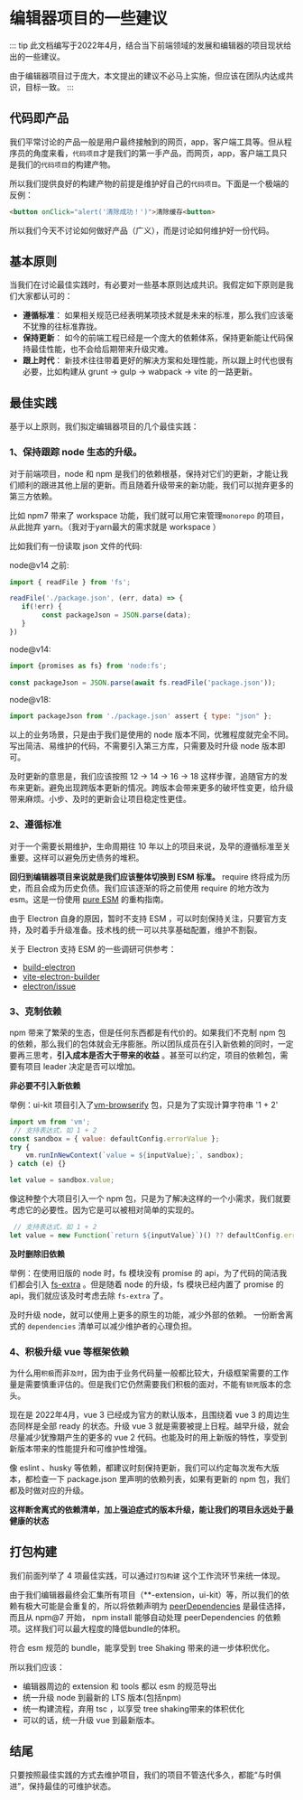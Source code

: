 # 编辑器项目的一些建议

::: tip
此文档编写于2022年4月，结合当下前端领域的发展和编辑器的项目现状给出的一些建议。

由于编辑器项目过于庞大，本文提出的建议不必马上实施，但应该在团队内达成共识，目标一致。
:::

## 代码即产品

我们平常讨论的产品一般是用户最终接触到的网页，app，客户端工具等。但从程序员的角度来看，`代码项目`才是我们的第一手产品，而网页，app，客户端工具只是我们的`代码项目`的构建产物。

所以我们提供良好的构建产物的前提是维护好自己的`代码项目`。下面是一个极端的反例：

```html
<button onClick="alert('清除成功！')">清除缓存<button>
```

所以我们今天不讨论如何做好产品（广义），而是讨论如何维护好一份代码。

## 基本原则

当我们在讨论最佳实践时，有必要对一些基本原则达成共识。我假定如下原则是我们大家都认可的：

- **遵循标准**： 如果相关规范已经表明某项技术就是未来的标准，那么我们应该毫不犹豫的往标准靠拢。
- **保持更新**： 如今的前端工程已经是一个庞大的依赖体系，保持更新能让代码保持最佳性能，也不会给后期带来升级灾难。
- **跟上时代**： 新技术往往带着更好的解决方案和处理性能，所以跟上时代也很有必要，比如构建从 grunt -> gulp -> wabpack -> vite 的一路更新。 


## 最佳实践

基于以上原则，我们拟定编辑器项目的几个最佳实践：

###  1、保持跟踪 node 生态的升级。

对于前端项目，node 和 npm 是我们的依赖根基，保持对它们的更新，才能让我们顺利的跟进其他上层的更新。而且随着升级带来的新功能，我们可以抛弃更多的第三方依赖。

比如 npm7 带来了 workspace 功能，我们就可以用它来管理`monorepo` 的项目，从此抛弃 yarn。（我对于yarn最大的需求就是 workspace ）

比如我们有一份读取 json 文件的代码:

node@v14 之前:
```js
import { readFile } from 'fs';

readFile('./package.json', (err, data) => {
   if(!err) {
        const packageJson = JSON.parse(data); 
   }
})
```
node@v14: 
```js
import {promises as fs} from 'node:fs';
 
const packageJson = JSON.parse(await fs.readFile('package.json'));
```
node@v18:
```js
import packageJson from './package.json' assert { type: "json" };
```

以上的业务场景，只是由于我们是使用的 node 版本不同，优雅程度就完全不同。写出简洁、易维护的代码，不需要引入第三方库，只需要及时升级 node 版本即可。

及时更新的意思是，我们应该按照 12 -> 14 -> 16 -> 18 这样步骤，追随官方的发布来更新。避免出现跨版本更新的情况。跨版本会带来更多的破坏性变更，给升级带来麻烦。小步、及时的更新会让项目稳定性更佳。

###  2、遵循标准

对于一个需要长期维护，生命周期往 10 年以上的项目来说，及早的遵循标准至关重要。这样可以避免历史债务的堆积。

**回归到编辑器项目来说就是我们应该整体切换到 ESM 标准。** require 终将成为历史，而且会成为历史负债。我们应该逐渐的将之前使用 require 的地方改为 esm。这是一份使用 [pure ESM](https://gist.github.com/sindresorhus/a39789f98801d908bbc7ff3ecc99d99c) 的重构指南。

由于 Electron 自身的原因，暂时不支持 ESM ，可以时刻保持关注，只要官方支持，及时着手升级准备。技术栈的统一可以共享基础配置，维护不割裂。

关于 Electron 支持 ESM 的一些调研可供参考：

- [build-electron](https://reactjsexample.com/use-es-modules-in-electron/)
- [vite-electron-builder](https://github.com/cawa-93/vite-electron-builder)
- [electron/issue](https://github.com/electron/electron/issues/21457)

### 3、克制依赖

npm 带来了繁荣的生态，但是任何东西都是有代价的。如果我们不克制 npm 包的依赖，那么我们的包体就会无序膨胀。所以团队成员在引入新依赖的同时，一定要再三思考，**引入成本是否大于带来的收益** 。甚至可以约定，项目的依赖包，需要有项目 leader 决定是否可以增加。

**非必要不引入新依赖**

举例：ui-kit 项目引入了[vm-browserify](https://www.npmjs.com/package/vm-browserify) 包，只是为了实现计算字符串 '1 + 2'

```js
import vm from 'vm';
 // 支持表达式，如 1 + 2
const sandbox = { value: defaultConfig.errorValue };
try {
    vm.runInNewContext(`value = ${inputValue};`, sandbox);
} catch (e) {}

let value = sandbox.value;
```

像这种整个大项目引入一个 npm 包，只是为了解决这样的一个小需求，我们就要考虑它的必要性。因为它是可以被相对简单的实现的。

```js
 // 支持表达式，如 1 + 2
let value = new Function(`return ${inputValue}`)() ?? defaultConfig.errorValue;
```

**及时删除旧依赖**

举例：在使用旧版的 node 时，fs 模块没有 promise 的 api，为了代码的简洁我们都会引入 [fs-extra](https://www.npmjs.com/package/fs-extra) 。但是随着 node 的升级，fs 模块已经内置了 promise 的api，我们就应该及时考虑去除 `fs-extra` 了。

及时升级 node，就可以使用上更多的原生的功能，减少外部的依赖。 一份断舍离式的 `dependencies` 清单可以减少维护者的心理负担。

### 4、积极升级 vue 等框架依赖

为什么用`积极`而非`及时`，因为由于业务代码量一般都比较大，升级框架需要的工作量是需要慎重评估的。但是我们它仍然需要我们积极的面对，不能有`锁死`版本的念头。

现在是 2022年4月，vue 3 已经成为官方的默认版本，且围绕着 vue 3 的周边生态同样是全部 ready 的状态。升级 vue 3 就是需要被提上日程。越早升级，就会尽量减少犹豫期产生的更多的 vue 2 代码。也能及时的用上新版的特性，享受到新版本带来的性能提升和可维护性增强。

像 eslint 、husky 等依赖，都建议时刻保持更新，我们可以约定每次发布大版本，都检查一下 package.json 里声明的依赖列表，如果有更新的 npm 包，我们都及时做对应的升级。

**这样断舍离式的依赖清单，加上强迫症式的版本升级，能让我们的项目永远处于最健康的状态**

## 打包构建

我们前面列举了 4 项最佳实践，可以通过`打包构建` 这个工作流环节来统一体现。

由于我们编辑器最终会汇集所有项目（**-extension，ui-kit）等，所以我们的依赖有极大可能是会重复的，所以将依赖声明为 [peerDependencies](https://github.com/npm/rfcs/blob/main/implemented/0025-install-peer-deps.md) 是最佳选择，而且从 npm@7 开始， npm install 能够自动处理 peerDependencies 的依赖项。这样我们可以最大程度的降低bundle的体积。

符合 esm 规范的 bundle，能享受到 tree Shaking 带来的进一步体积优化。

所以我们应该：
- 编辑器周边的 extension 和 tools 都以 esm 的规范导出
- 统一升级 node 到最新的 LTS 版本(包括npm)
- 统一构建流程，弃用 tsc ，以享受 tree shaking带来的体积优化
- 可以的话，统一升级 vue 到最新版本。


## 结尾

只要按照最佳实践的方式去维护项目，我们的项目不管迭代多久，都能“与时俱进”，保持最佳的可维护状态。
